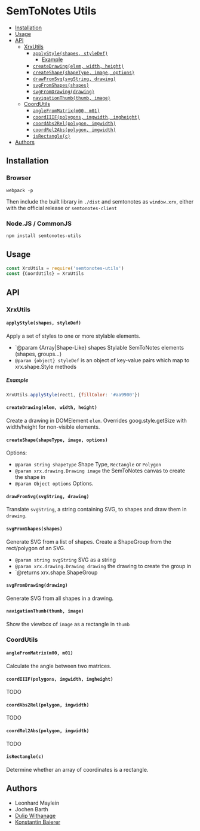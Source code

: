 # SemToNotes Utils

<!-- BEGIN-MARKDOWN-TOC -->
* [Installation](#installation)
* [Usage](#usage)
* [API](#api)
	* [XrxUtils](#xrxutils)
		* [`applyStyle(shapes, styleDef)`](#applystyleshapes-styledef)
			* [Example](#example)
		* [`createDrawing(elem, width, height)`](#createdrawingelem-width-height)
		* [`createShape(shapeType, image, options)`](#createshapeshapetype-image-options)
		* [`drawFromSvg(svgString, drawing)`](#drawfromsvgsvgstring-drawing)
		* [`svgFromShapes(shapes)`](#svgfromshapesshapes)
		* [`svgFromDrawing(drawing)`](#svgfromdrawingdrawing)
		* [`navigationThumb(thumb, image)`](#navigationthumbthumb-image)
	* [CoordUtils](#coordutils)
		* [`angleFromMatrix(m00, m01)`](#anglefrommatrixm00-m01)
		* [`coordIIIF(polygons, imgwidth, imgheight)`](#coordiiifpolygons-imgwidth-imgheight)
		* [`coordAbs2Rel(polygon, imgwidth)`](#coordabs2relpolygon-imgwidth)
		* [`coordRel2Abs(polygon, imgwidth)`](#coordrel2abspolygon-imgwidth)
		* [`isRectangle(c)`](#isrectanglec)
* [Authors](#authors)

<!-- END-MARKDOWN-TOC -->

## Installation

### Browser

```
webpack -p
```

Then include the built library in `./dist` and semtonotes as `window.xrx`, either with the official release or `semtonotes-client`

### Node.JS / CommonJS

```sh
npm install semtonotes-utils
```

## Usage

```js
const XrxUtils = require('semtonotes-utils')
const {CoordUtils} = XrxUtils
```

## API

<!-- BEGIN-RENDER src/xrx-utils.js -->
### XrxUtils
#### `applyStyle(shapes, styleDef)`
Apply a set of styles to one or more stylable elements.

- `@param {Array|Shape-Like} shapes Stylable SemToNotes elements (shapes, groups...)
- `@param {object} styleDef` is an object of key-value pairs which map to xrx.shape.Style
methods

##### Example

```js
XrxUtils.applyStyle(rect1, {fillColor: '#aa9900'})
```
#### `createDrawing(elem, width, height)`
Create a drawing in DOMElement `elem`. Overrides goog.style.getSize with
width/height for non-visible elements.
#### `createShape(shapeType, image, options)`
Options:
- `@param string shapeType` Shape Type, `Rectangle` or `Polygon`
- `@param xrx.drawing.Drawing image` the SemToNotes canvas to create the shape in
- `@param Object options` Options.
#### `drawFromSvg(svgString, drawing)`
Translate `svgString`, a string containing SVG, to shapes and draw them
in `drawing`.
#### `svgFromShapes(shapes)`
Generate SVG from a list of shapes.
Create a ShapeGroup from the rect/polygon of an SVG.
- `@param string svgString` SVG as a string
- `@param xrx.drawing.Drawing drawing` the drawing to create the group in
- `@returns xrx.shape.ShapeGroup
#### `svgFromDrawing(drawing)`
Generate SVG from all shapes in a drawing.
#### `navigationThumb(thumb, image)`
Show the viewbox of `image` as a rectangle in `thumb`

<!-- END-RENDER -->

<!-- BEGIN-RENDER src/coord-utils.js -->
### CoordUtils
#### `angleFromMatrix(m00, m01)`
Calculate the angle between two matrices.
#### `coordIIIF(polygons, imgwidth, imgheight)`
TODO
#### `coordAbs2Rel(polygon, imgwidth)`
TODO
#### `coordRel2Abs(polygon, imgwidth)`
TODO
#### `isRectangle(c)`
Determine whether an array of coordinates is a rectangle.

<!-- END-RENDER -->

## Authors

* Leonhard Maylein
* Jochen Barth
* [Dulip Withanage](https://github.com/withanage)
* [Konstantin Baierer](https://github.com/kba)
